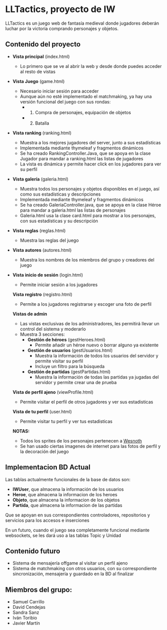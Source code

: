 # LLTactics, proyecto de IW
LLTactics es un juego web de fantasía medieval donde jugadores deberán luchar por la victoria comprando personajes y objetos.
## Contenido del proyecto
- **Vista principal** (index.html)
  * Lo primero que se ve al abrir la web y desde donde puedes acceder al resto de vistas
- **Vista Juego** (game.html)
  * Necesario iniciar sesión para acceder
  * Aunque aún no esté implementado el matchmaking, ya hay una versión funcional del juego con sus rondas: 
    - 1. Compra de personajes, equipación de objetos 
    - 2. Batalla
- **Vista ranking** (ranking.html)
  * Muestra a los mejores jugadores del server, junto a sus estadísticas
  * Implementada mediante thymeleaf y fragmentos dinámicos
  * Se ha creado RankingController.Java, que se apoya en la clase Jugador para mandar a ranking.html las listas de jugadores
  * La vista es dinámica y permite hacer click en los jugadores para ver su perfil
- **Vista galería** (galeria.html)
  * Muestra todos los personajes y objetos disponibles en el juego, así como sus estadísticas y descripciones
  * Implementada mediante thymeleaf y fragmentos dinámicos
  * Se ha creado GaleríaController.java, que se apoya en la clase Héroe para mandar a galeria.html las listas de personajes
  * Galeria.html usa la clase card.html para mostrar a los personajes, con sus estadísticas y su descripción 

- **Vista reglas** (reglas.html)
  * Muestra las reglas del juego 
- **Vista autores** (autores.html)
  * Muestra los nombres de los miembros del grupo y creadores del juego
- **Vista inicio de sesión** (login.html)
  * Permite iniciar sesión a los jugadores

  **Vista registro** (registro.html)
  * Permite a los jugadores registrarse y escoger una foto de perfil

  **Vistas de admin**
  * Las vistas exclusivas de los administradores, les permitirá llevar un control del sistema y moderarlo
  * Muestra 3 secciones: 
    - **Gestión de héroes** (gestHeroes.html)
        * Permite añadir un héroe nuevo o borrar alguno ya existente
    - **Gestión de usuarios** (gestUsuarios.html)
        * Muestra la información de todos los usuarios del servidor y permite visitar su perfil
        * Incluye un filtro para la búsqueda
    - **Gestión de partidas** (gestPartidas.html)
        * Muestra la información de todas las partidas ya jugadas del servidor y permite crear una de prueba

  **Vista de perfil ajeno** (viewProfile.html)
  * Permite visitar el perfil de otros jugadores y ver sus estadisticas

  **Vista de tu perfil** (user.html)
  * Permite visitar tu perfil y ver tus estadisticas

  **NOTAS:**
  - Todos los sprites de los personajes pertenecen a [Wesnoth](https://github.com/wesnoth/wesnoth)
  - Se han usado ciertas imagenes de internet para las fotos de perfil y la decoración del juego

## Implementacion BD Actual
Las tablas actualmente funcionales de la base de datos son:
* **IWUser**, que almacena la información de los usuarios
* **Heroe**, que almacena la informacion de los heroes
* **Objeto**, que almacena la informacion de los objetos
* **Partida**, que almacena la informacion de las partidas

Que se apoyan en sus correspondientes controladores, repositorios y servicios para los accesos e inserciones

En un futuro, cuando el juego sea completamente funcional mediante websockets, se les dará uso a las tablas Topic y Unidad

## Contenido futuro
- Sistema de mensajería offgame al visitar un perfil ajeno
- Sistema de matchmaking con otros usuarios, con su correspondiente sincronización, mensajería y guardado en la BD al finalizar

## Miembros del grupo:
- Samuel Carrillo
- David Cendejas
- Sandra Sanz
- Iván Toribio
- Javier Martín
